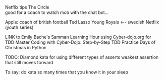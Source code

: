 Netflix tips
The Circle  
good for a coach to watch
mob with the chat bot...

Apple:   coach of british football Ted Lasso
Young Royals ←- swedish Netflix (youth series)

LINK to Emily Bache's Samman Learning Hour using Cyber-dojo.org for TDD
Master Coding with Cyber-Dojo: Step-by-Step TDD Practice
Days of Christmas in Python


TODO:
Diamond kata for
using different types of asserts
weakest assertion that still moves forward

To say:
do kata so many times that you know it in your sleep